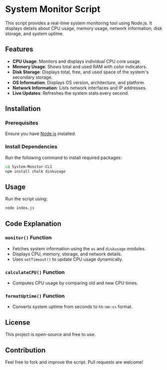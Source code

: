 # System Monitor Script

This script provides a real-time system monitoring tool using Node.js. It displays details about CPU usage, memory usage, network information, disk storage, and system uptime.

## Features
- **CPU Usage**: Monitors and displays individual CPU core usage.
- **Memory Usage**: Shows total and used RAM with color indicators.
- **Disk Storage**: Displays total, free, and used space of the system's secondary storage.
- **OS Information**: Displays OS version, architecture, and platform.
- **Network Information**: Lists network interfaces and IP addresses.
- **Live Updates**: Refreshes the system stats every second.

## Installation
### Prerequisites
Ensure you have [Node.js](https://nodejs.org/) installed.

### Install Dependencies
Run the following command to install required packages:
```sh
cd System-Monitor-CLI
npm install chalk diskusage

```

## Usage
Run the script using:
```sh
node index.js
```

## Code Explanation
### `monitor()` Function
- Fetches system information using the `os` and `diskusage` modules.
- Displays CPU, memory, storage, and network details.
- Uses `setTimeout()` to update CPU usage dynamically.

### `calculateCPU()` Function
- Computes CPU usage by comparing old and new CPU times.

### `formatUptime()` Function
- Converts system uptime from seconds to `hh:mm:ss` format.


## License
This project is open-source and free to use.

## Contribution
Feel free to fork and improve the script. Pull requests are welcome!

